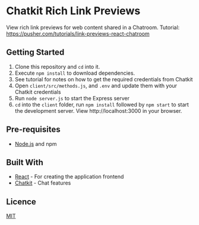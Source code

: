 # Chatkit Rich Link Previews

View rich link previews for web content shared in a Chatroom. Tutorial: https://pusher.com/tutorials/link-previews-react-chatroom

## Getting Started

1. Clone this repository and `cd` into it.
2. Execute `npm install` to download dependencies.
3. See tutorial for notes on how to get the required credentials from Chatkit
4. Open `client/src/methods.js`, and `.env` and update them with your Chatkit credentials
5. Run `node server.js` to start the Express server
6. `cd` into the `client` folder, run `npm install` followed by `npm start` to start the development server. View http://localhost:3000 in your browser.

## Pre-requisites

- [Node.js](https://nodejs.org/en) and npm

## Built With

- [React](https://reactjs.org) - For creating the application frontend
- [Chatkit](https://pusher.com/chatkit) - Chat features

## Licence

[MIT](https://opensource.org/licenses/MIT)
